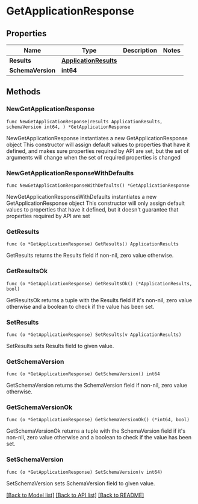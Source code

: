 # GetApplicationResponse

## Properties

Name | Type | Description | Notes
------------ | ------------- | ------------- | -------------
**Results** | [**ApplicationResults**](ApplicationResults.md) |  | 
**SchemaVersion** | **int64** |  | 

## Methods

### NewGetApplicationResponse

`func NewGetApplicationResponse(results ApplicationResults, schemaVersion int64, ) *GetApplicationResponse`

NewGetApplicationResponse instantiates a new GetApplicationResponse object
This constructor will assign default values to properties that have it defined,
and makes sure properties required by API are set, but the set of arguments
will change when the set of required properties is changed

### NewGetApplicationResponseWithDefaults

`func NewGetApplicationResponseWithDefaults() *GetApplicationResponse`

NewGetApplicationResponseWithDefaults instantiates a new GetApplicationResponse object
This constructor will only assign default values to properties that have it defined,
but it doesn't guarantee that properties required by API are set

### GetResults

`func (o *GetApplicationResponse) GetResults() ApplicationResults`

GetResults returns the Results field if non-nil, zero value otherwise.

### GetResultsOk

`func (o *GetApplicationResponse) GetResultsOk() (*ApplicationResults, bool)`

GetResultsOk returns a tuple with the Results field if it's non-nil, zero value otherwise
and a boolean to check if the value has been set.

### SetResults

`func (o *GetApplicationResponse) SetResults(v ApplicationResults)`

SetResults sets Results field to given value.


### GetSchemaVersion

`func (o *GetApplicationResponse) GetSchemaVersion() int64`

GetSchemaVersion returns the SchemaVersion field if non-nil, zero value otherwise.

### GetSchemaVersionOk

`func (o *GetApplicationResponse) GetSchemaVersionOk() (*int64, bool)`

GetSchemaVersionOk returns a tuple with the SchemaVersion field if it's non-nil, zero value otherwise
and a boolean to check if the value has been set.

### SetSchemaVersion

`func (o *GetApplicationResponse) SetSchemaVersion(v int64)`

SetSchemaVersion sets SchemaVersion field to given value.



[[Back to Model list]](../README.md#documentation-for-models) [[Back to API list]](../README.md#documentation-for-api-endpoints) [[Back to README]](../README.md)


